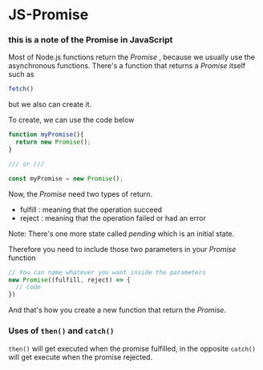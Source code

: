 # JS-Promise

### this is a note of the Promise in JavaScript

Most of Node.js functions return the _Promise_ , because we usually use the asynchronous functions.
There's a function that returns a _Promise_ itself such as
```js
fetch()
```

but we also can create it.

To create, we can use the code below
```js
function myPromise(){
  return new Promise();
}

/// or ///

const myPromise = new Promise();
```

Now, the _Promise_ need two types of return.
- fulfill : meaning that the operation succeed
- reject : meaning that the operation failed or had an error

Note: There's one more state called _pending_ which is an initial state.

Therefore you need to include those two parameters in your _Promise_ function
```js
// You can name whatever you want inside the parameters
new Promise((fulfill, reject) => {
  // code
})
```

And that's how you create a new function that return the _Promise_.

### Uses of `then()` and `catch()`

`then()` will get executed when the promise fulfilled, in the opposite `catch()` will get execute when the promise rejected.

